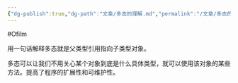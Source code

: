 ```yaml
---
{"dg-publish":true,"dg-path":"文章/多态的理解.md","permalink":"/文章/多态的理解/","dgEnableSearch":"true","created":"2022-08-02T23:10:27.000+08:00","updated":"2023-11-14T13:47:53.000+08:00"}
---
```


#Ofilm 

用一句话解释多态就是父类型引用指向子类型对象。

多态可以让我们不用关心某个对象到底是什么具体类型，就可以使用该对象的某些方法。提高了程序的扩展性和可维护性。